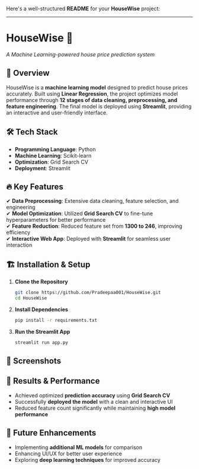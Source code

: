 Here's a well-structured **README** for your **HouseWise** project:  

---

# **HouseWise 🏡**  
*A Machine Learning-powered house price prediction system*  

## 🚀 **Overview**  
HouseWise is a **machine learning model** designed to predict house prices accurately. Built using **Linear Regression**, the project optimizes model performance through **12 stages of data cleaning, preprocessing, and feature engineering**. The final model is deployed using **Streamlit**, providing an interactive and user-friendly interface.  

## 🛠 **Tech Stack**  
- **Programming Language**: Python  
- **Machine Learning**: Scikit-learn  
- **Optimization**: Grid Search CV  
- **Deployment**: Streamlit  

## 🔥 **Key Features**  
✔ **Data Preprocessing**: Extensive data cleaning, feature selection, and engineering  
✔ **Model Optimization**: Utilized **Grid Search CV** to fine-tune hyperparameters for better performance  
✔ **Feature Reduction**: Reduced feature set from **1300 to 246**, improving efficiency  
✔ **Interactive Web App**: Deployed with **Streamlit** for seamless user interaction  

## 🏗 **Installation & Setup**  
1. **Clone the Repository**  
   ```bash
   git clone https://github.com/Pradeepaa001/HouseWise.git
   cd HouseWise
   ```  
2. **Install Dependencies**  
   ```bash
   pip install -r requirements.txt
   ```  
3. **Run the Streamlit App**  
   ```bash
   streamlit run app.py
   ```  

## 📸 **Screenshots**  


## 🎯 **Results & Performance**  
- Achieved optimized **prediction accuracy** using **Grid Search CV**  
- Successfully **deployed the model** with a clean and interactive UI  
- Reduced feature count significantly while maintaining **high model performance**  

## 📌 **Future Enhancements**  
- Implementing **additional ML models** for comparison  
- Enhancing UI/UX for better user experience  
- Exploring **deep learning techniques** for improved accuracy  
